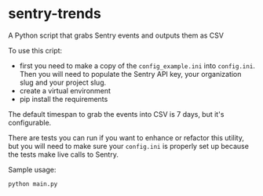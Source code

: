 # sentry-trends
A Python script that grabs Sentry events and outputs them as CSV

To use this cript:
* first you need to make a copy of the `config_example.ini` into `config.ini`.  Then you will need to populate the Sentry API key, your organization slug and your project slug.
* create a virtual environment
* pip install the requirements

The default timespan to grab the events into CSV is 7 days, but it's configurable.

There are tests you can run if you want to enhance or refactor this utility, but you will need to make sure your `config.ini` is properly set up because the tests make live calls to Sentry.

Sample usage:
```
python main.py 
```
